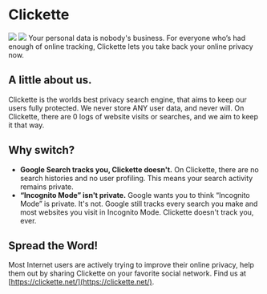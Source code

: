 # Clickette
<img src="https://img.shields.io/github/languages/count/clickette/main?style=for-the-badge"> <img src="https://img.shields.io/github/stars/clickette/main?style=for-the-badge">
Your personal data is nobody's business.
For everyone who’s had enough of online tracking, Clickette lets you take back your online privacy now.
## A little about us.
Clickette is the worlds best privacy search engine, that aims to keep our users fully protected.
We never store ANY user data, and never will. On Clickette, there are 0 logs of website visits or searches, and we aim to keep it that way.
## Why switch?
- **Google Search tracks you, Clickette doesn't.**
On Clickette, there are no search histories and no user profiling. This means your search activity remains private.
- **“Incognito Mode” isn't private.**
Google wants you to think “Incognito Mode” is private. It's not. Google still tracks every search you make and most websites you visit in Incognito Mode. Clickette doesn't track you, ever.
## Spread the Word!
Most Internet users are actively trying to improve their online privacy, help them out by sharing Clickette on your favorite social network.
Find us at [https://clickette.net/](https://clickette.net/).
